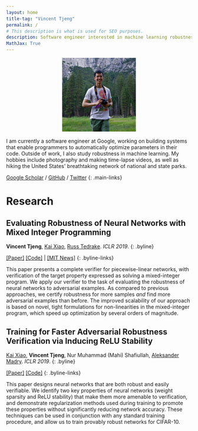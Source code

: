 ```yaml
---
layout: home
title-tag: "Vincent Tjeng"
permalink: /
# This description is what is used for SEO purposes.
description: Software engineer interested in machine learning robustness.
MathJax: True
---
```


<p style="text-align: center">
<img src="/assets/images/vincent-tjeng.jpg" width="200"/>
</p>

I am currently a software engineer at Google, working on building systems that enable programmers to automatically optimize parameters in their code. Outside of work, I also study robustness in machine learning. My hobbies include photography and making time-lapse videos, as well as hiking the United States' breathtaking network of national and state parks.

[Google Scholar](https://scholar.google.com/citations?user=GZt32DEAAAAJ) / [GitHub](https://github.com/vtjeng/) / [Twitter](https://twitter.com/VincentTjeng)
{: .main-links}

# Research

## Evaluating Robustness of Neural Networks with Mixed Integer Programming

**Vincent Tjeng**, [Kai Xiao](https://kaixiao.github.io/), [Russ Tedrake](https://groups.csail.mit.edu/locomotion/russt.html). _ICLR 2019_.
{: .byline}

[[Paper]](https://arxiv.org/abs/1711.07356)
[[Code]](https://github.com/vtjeng/MIPVerify.jl)
| [[MIT News]](https://news.mit.edu/2019/how-tell-whether-machine-learning-systems-are-robust-enough-real-worl-0510)
{: .byline-links}

This paper presents a complete verifier for piecewise-linear networks, with verification of the target property expressed as solving a mixed-integer program. We apply our verifier to the task of evaluating the robustness of neural networks to adversarial examples. As compared to previous approaches, we certify robustness for more samples _and_ find more adversarial examples than before. The improved scalability of our approach is based on novel, tight formulations for non-linearities in the mixed-integer program, which speed up optimization by several orders of magnitude.

## Training for Faster Adversarial Robustness Verification via Inducing ReLU Stability

[Kai Xiao](https://kaixiao.github.io/), **Vincent Tjeng**, Nur Muhammad (Mahi) Shafiullah, [Aleksander Madry](https://people.csail.mit.edu/madry/). _ICLR 2019_.
{: .byline}

[[Paper]](https://arxiv.org/abs/1809.03008)
[[Code]](https://github.com/MadryLab/relu_stable)
{: .byline-links}

This paper designs neural networks that are both robust and easily verifiable. We identify two key properties of neural networks (weight sparsity and ReLU stability) that make them more amenable to verification, and demonstrate regularization methods used during training to promote these properties without significantly reducing network accuracy. These techniques can be used in conjunction with any standard training procedure, and allow us to train provably robust networks for CIFAR-10.
